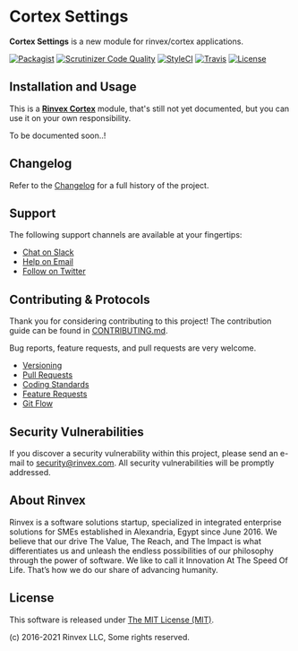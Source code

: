 # Cortex Settings

**Cortex Settings** is a new module for rinvex/cortex applications.

[![Packagist](https://img.shields.io/packagist/v/cortex/settings.svg?label=Packagist&style=flat-square)](https://packagist.org/packages/cortex/settings)
[![Scrutinizer Code Quality](https://img.shields.io/scrutinizer/g/cortex/settings.svg?label=Scrutinizer&style=flat-square)](https://scrutinizer-ci.com/g/cortex/settings/)
[![StyleCI](https://styleci.io/repos/123123123/shield)](https://styleci.io/repos/123123123)
[![Travis](https://img.shields.io/travis/cortex/settings.svg?label=TravisCI&style=flat-square)](https://travis-ci.org/cortex/settings)
[![License](https://img.shields.io/packagist/l/cortex/settings.svg?label=License&style=flat-square)](https://github.com/cortex/settings/blob/develop/LICENSE)


## Installation and Usage

This is a **[Rinvex Cortex](https://github.com/rinvex/cortex)** module, that's still not yet documented, but you can use it on your own responsibility.

To be documented soon..!


## Changelog

Refer to the [Changelog](CHANGELOG.md) for a full history of the project.


## Support

The following support channels are available at your fingertips:

- [Chat on Slack](https://bit.ly/rinvex-slack)
- [Help on Email](mailto:help@rinvex.com)
- [Follow on Twitter](https://twitter.com/rinvex)


## Contributing & Protocols

Thank you for considering contributing to this project! The contribution guide can be found in [CONTRIBUTING.md](CONTRIBUTING.md).

Bug reports, feature requests, and pull requests are very welcome.

- [Versioning](CONTRIBUTING.md#versioning)
- [Pull Requests](CONTRIBUTING.md#pull-requests)
- [Coding Standards](CONTRIBUTING.md#coding-standards)
- [Feature Requests](CONTRIBUTING.md#feature-requests)
- [Git Flow](CONTRIBUTING.md#git-flow)


## Security Vulnerabilities

If you discover a security vulnerability within this project, please send an e-mail to [security@rinvex.com](security@rinvex.com). All security vulnerabilities will be promptly addressed.


## About Rinvex

Rinvex is a software solutions startup, specialized in integrated enterprise solutions for SMEs established in Alexandria, Egypt since June 2016. We believe that our drive The Value, The Reach, and The Impact is what differentiates us and unleash the endless possibilities of our philosophy through the power of software. We like to call it Innovation At The Speed Of Life. That’s how we do our share of advancing humanity.


## License

This software is released under [The MIT License (MIT)](LICENSE).

(c) 2016-2021 Rinvex LLC, Some rights reserved.
